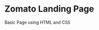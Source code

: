 # Zomato Landing Page

Basic Page using HTML and CSS

<!-- Created in FEWD Class 10622 -->
<!-- Added a new branch -->
